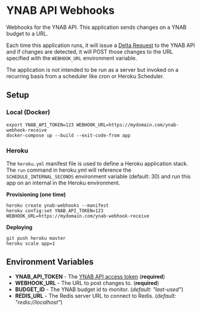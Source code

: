# YNAB API Webhooks

Webhooks for the YNAB API. This application sends changes on a YNAB budget to a URL.

Each time this application runs, it will issue a [Delta Request](https://api.youneedabudget.com/#deltas) to the YNAB API and if changes are detected, it will POST those changes to the URL specified with the `WEBHOOK_URL` environment variable.

The application is not intended to be run as a server but invoked on a recurring basis from a scheduler like cron or Heroku Scheduler.

## Setup

### Local (Docker)

```
export YNAB_API_TOKEN=123 WEBHOOK_URL=https://mydomain.com/ynab-webhook-receive
docker-compose up --build --exit-code-from app
```

### Heroku

The `heroku.yml` manifest file is used to define a Heroku application stack.  The `run` command in heroku.yml will reference the `SCHEDULE_INTERNAL_SECONDS` environment variable (default: 30) and run this app on an internal in the Heroku environment.

**Provisioning (one time)**

```
heroku create ynab-webhooks --manifest
heroku config:set YNAB_API_TOKEN=123 WEBHOOK_URL=https://mydomain.com/ynab-webhook-receive
```

**Deploying**

```
git push heroku master
heroku scale app=1
```

## Environment Variables

- **YNAB_API_TOKEN** - The [YNAB API access token](https://api.youneedabudget.com/#personal-access-tokens) (**required**) 
- **WEBHOOK_URL** - The URL to post changes to. (**required**) 
- **BUDGET_ID** - The YNAB budget id to monitor.  (*default: "last-used"*)
- **REDIS_URL** - The Redis server URL to connect to Redis.  (*default: "redis://localhost"*)
